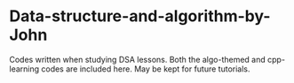 # Data-structure-and-algorithm-by-John
Codes written when studying DSA lessons. Both the algo-themed and cpp-learning codes are included here. May be kept for future tutorials.
